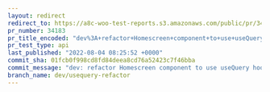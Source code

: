 ```yaml
---
layout: redirect
redirect_to: https://a8c-woo-test-reports.s3.amazonaws.com/public/pr/34183/api/index.html
pr_number: 34183
pr_title_encoded: "dev%3A+refactor+Homescreen+component+to+use+useQuery+hook"
pr_test_type: api
last_published: "2022-08-04 08:25:52 +0000"
commit_sha: 01fcb0f998cd8fd84deea8cd76a52423c7f46bba
commit_message: "dev: refactor Homescreen component to use useQuery hook"
branch_name: dev/usequery-refactor
---
```

